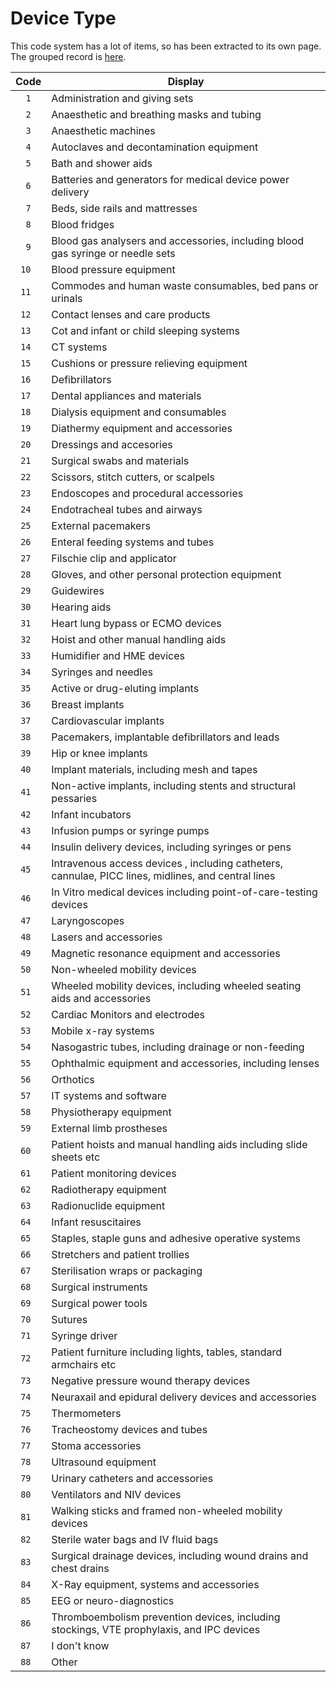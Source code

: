 # Device Type

This code system has a lot of items, so has been extracted to its own page. The grouped record is [here](../../code-systems#device-type).


 | Code | Display |
 | --- | --- |
| `  1` | Administration and giving sets |
| `  2` | Anaesthetic and breathing masks and tubing |
| `  3` | Anaesthetic machines |
| `  4` | Autoclaves and decontamination equipment |
| `  5` | Bath and shower aids |
| `  6` | Batteries and generators for medical device power delivery |
| `  7` | Beds, side rails and mattresses |
| `  8` | Blood fridges |
| `  9` | Blood gas analysers and accessories, including blood gas syringe or needle sets |
| ` 10` | Blood pressure equipment |
| ` 11` | Commodes and human waste consumables, bed pans or urinals |
| ` 12` | Contact lenses and care products |
| ` 13` | Cot and infant or child sleeping systems |
| ` 14` | CT systems |
| ` 15` | Cushions or pressure relieving equipment |
| ` 16` | Defibrillators |
| ` 17` | Dental appliances and materials |
| ` 18` | Dialysis equipment and consumables |
| ` 19` | Diathermy equipment and accessories |
| ` 20` | Dressings and accesories |
| ` 21` | Surgical swabs and materials |
| ` 22` | Scissors, stitch cutters, or scalpels |
| ` 23` | Endoscopes and procedural accessories |
| ` 24` | Endotracheal tubes and airways |
| ` 25` | External pacemakers |
| ` 26` | Enteral feeding systems and tubes |
| ` 27` | Filschie clip and applicator |
| ` 28` | Gloves, and other personal protection equipment |
| ` 29` | Guidewires |
| ` 30` | Hearing aids |
| ` 31` | Heart lung bypass or ECMO devices |
| ` 32` | Hoist and other manual handling aids |
| ` 33` | Humidifier and HME devices |
| ` 34` | Syringes and needles |
| ` 35` | Active or drug-eluting implants |
| ` 36` | Breast implants |
| ` 37` | Cardiovascular implants |
| ` 38` | Pacemakers, implantable defibrillators and leads |
| ` 39` | Hip or knee implants |
| ` 40` | Implant materials, including mesh and tapes |
| ` 41` | Non-active implants, including stents and structural pessaries |
| ` 42` | Infant incubators |
| ` 43` | Infusion pumps or syringe pumps |
| ` 44` | Insulin delivery devices, including syringes or pens |
| ` 45` | Intravenous access devices , including catheters, cannulae, PICC lines, midlines, and central lines |
| ` 46` | In Vitro medical devices including point-of-care-testing devices |
| ` 47` | Laryngoscopes |
| ` 48` | Lasers and accessories |
| ` 49` | Magnetic resonance equipment and accessories |
| ` 50` | Non-wheeled mobility devices |
| ` 51` | Wheeled mobility devices, including wheeled seating aids and accessories |
| ` 52` | Cardiac Monitors and electrodes |
| ` 53` | Mobile x-ray systems |
| ` 54` | Nasogastric tubes, including drainage or non-feeding |
| ` 55` | Ophthalmic equipment and accessories, including lenses |
| ` 56` | Orthotics |
| ` 57` | IT systems and software |
| ` 58` | Physiotherapy equipment |
| ` 59` | External limb prostheses |
| ` 60` | Patient hoists and manual handling aids including slide sheets etc |
| ` 61` | Patient monitoring devices |
| ` 62` | Radiotherapy equipment |
| ` 63` | Radionuclide equipment |
| ` 64` | Infant resuscitaires |
| ` 65` | Staples, staple guns and adhesive operative systems |
| ` 66` | Stretchers and patient trollies |
| ` 67` | Sterilisation wraps or packaging |
| ` 68` | Surgical instruments |
| ` 69` | Surgical power tools |
| ` 70` | Sutures |
| ` 71` | Syringe driver |
| ` 72` | Patient furniture including lights, tables, standard armchairs etc |
| ` 73` | Negative pressure wound therapy devices |
| ` 74` | Neuraxail and epidural delivery devices and accessories |
| ` 75` | Thermometers |
| ` 76` | Tracheostomy devices and tubes |
| ` 77` | Stoma accessories |
| ` 78` | Ultrasound equipment |
| ` 79` | Urinary catheters and accessories |
| ` 80` | Ventilators and NIV devices |
| ` 81` | Walking sticks and framed non-wheeled mobility devices |
| ` 82` | Sterile water bags and IV fluid bags |
| ` 83` | Surgical drainage devices, including wound drains and chest drains |
| ` 84` | X-Ray equipment, systems and accessories |
| ` 85` | EEG or neuro-diagnostics |
| ` 86` | Thromboembolism prevention devices, including stockings, VTE prophylaxis, and IPC devices |
| ` 87` | I don't know |
| ` 88` | Other |



